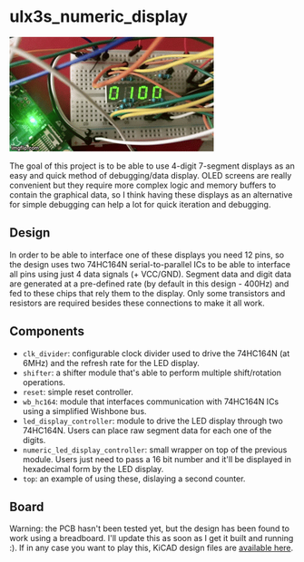 # ulx3s_numeric_display

![Running on a breadboard](img/display.gif)

The goal of this project is to be able to use 4-digit 7-segment displays as an easy and quick method of debugging/data display. OLED screens are really convenient but they require more complex logic and memory buffers to contain the graphical data, so I think having these displays as an alternative for simple debugging can help a lot for quick iteration and debugging.

## Design

In order to be able to interface one of these displays you need 12 pins, so the design uses two 74HC164N serial-to-parallel ICs to be able to interface all pins using just 4 data signals (+ VCC/GND). Segment data and digit data are generated at a pre-defined rate (by default in this design - 400Hz) and fed to these chips that rely them to the display. Only some transistors and resistors are required besides these connections to make it all work.

## Components

- `clk_divider`: configurable clock divider used to drive the 74HC164N (at 6MHz) and the refresh rate for the LED display.
- `shifter`: a shifter module that's able to perform multiple shift/rotation operations.
- `reset`: simple reset controller.
- `wb_hc164`: module that interfaces communication with 74HC164N ICs using a simplified Wishbone bus.
- `led_display_controller`: module to drive the LED display through two 74HC164N. Users can place raw segment data for each one of the digits.
- `numeric_led_display_controller`: small wrapper on top of the previous module. Users just need to pass a 16 bit number and it'll be displayed in hexadecimal form by the LED display.
- `top`: an example of using these, dislaying a second counter.

## Board

Warning: the PCB hasn't been tested yet, but the design has been found to work using a breadboard. I'll update this as soon as I get it built and running :). If in any case you want to play this, KiCAD design files are [available here](board).